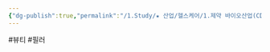 ```yaml
---
{"dg-publish":true,"permalink":"/1.Study/★ 산업/헬스케어/1.제약 바이오산업(CDMO 등)/info_제약 바이오/필러/","created":"2024-11-20T21:02:29.719+09:00","updated":"2025-06-26T17:18:12.167+09:00"}
---
```


#뷰티 #필러 